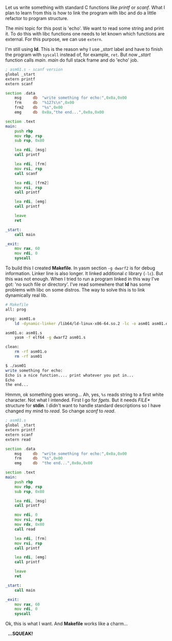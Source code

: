 <!--
.. title: 0x07 Yasm: Echo with libc.
.. slug: yasm-libc-echo
.. date: 2019-04-29 00:00:00 UTC
.. tags: re, asm
.. category: asm
.. link: 
.. description: Printf, scanf in assembler.
.. type: text
-->

Let us write something with standard C functions like *printf* or *scanf*. What
I plan to learn from this is how to link the program with libc and do a little
refactor to program structure. 

<!-- TEASER_END -->

The mini topic for this post is 'echo'. We want to read some string and print
it. To do this with libc functions one needs to let known which functions are
external. For this purpose, we can use ```extern```. 

I'm still using **ld**. This is the reason why I use *_start* label and have to
finish the program with ```syscall``` instead of, for example, ```ret```.
But now *_start* function calls  *main*. *main* do full stack frame and do
'echo' job.

```asm
; asm01.s - scanf version
global _start
extern printf
extern scanf

section .data
    msg     db  "write something for echo:",0x0a,0x00
    frm     db  "%127s\n",0x00
    frm2    db  "%s",0x00
    emg     db  0x0a,"the end...",0x0a,0x00

section .text
main:
    push rbp
    mov rbp, rsp
    sub rsp, 0x80 

    lea rdi, [msg]
    call printf

    lea rdi, [frm]
    mov rsi, rsp
    call scanf

    lea rdi, [frm2]
    mov rsi, rsp
    call printf

    lea rdi, [emg]
    call printf

    leave
    ret

_start:
    call main

_exit:
    mov rax, 60
    mov rdi, 0
    syscall
```

To build this I created **Makefile**. In yasm section ```-g dwarf2``` is for
debug information. Linker line is also longer. It linked additional *c* library
(```-lc```). But this was not enough. When I tried to run a program linked in
this way I've got: 'no such file or directory'. I've read somewhere that **ld**
has some problems with libc on some distros. The way to solve this is to link
dynamically real lib. 

```sh
# Makefile
all: prog

prog: asm01.o
	ld -dynamic-linker /lib64/ld-linux-x86-64.so.2 -lc -o asm01 asm01.o

asm01.o: asm01.s
	yasm -f elf64 -g dwarf2 asm01.s

clean:
	rm -rf asm01.o
	rm -rf asm01
```

```sh
$ ./asm01 
write something for echo:
Echo is a nice function.... print whatever you put in...
Echo
the end...
```

Hmmm, ok something goes wrong... Ah, yes, ```%s``` reads string to a first white
character. Not what I intended. First I go for *fgets*. But it needs *FILE\**
structure for **stdin**. I didn't want to handle standard descriptions
so I have changed my mind to *read*.  So change *scanf* to *read*.

```asm
; asm01.s
global _start
extern printf
extern scanf
extern read

section .data
    msg     db  "write something for echo:",0x0a,0x00
    frm     db  "%s",0x00
    emg     db  "the end...",0x0a,0x00

section .text
main:
    push rbp
    mov rbp, rsp
    sub rsp, 0x80 

    lea rdi, [msg]
    call printf

    mov rdi, 0
    mov rsi, rsp
    mov rdx, 0x80
    call read

    lea rdi, [frm]
    mov rsi, rsp
    call printf

    lea rdi, [emg]
    call printf

    leave
    ret

_start:
    call main

_exit:
    mov rax, 60
    mov rdi, 0
    syscall
```

Ok, this is what I want. And **Makefile** works like a charm...

&nbsp;
**...SQUEAK!**

